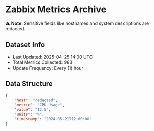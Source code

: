 # Zabbix Metrics Archive

⚠️ **Note**: Sensitive fields like hostnames and system descriptions are redacted.

## Dataset Info
- Last Updated: 2025-04-25 14:00 UTC
- Total Metrics Collected: 983
- Update Frequency: Every (1) hour

## Data Structure
```json
{
    "host": "redacted",
    "metric": "CPU Usage",
    "value": "12.5",
    "units": "%",
    "timestamp": "2024-05-21T12:00:00"
}
```
